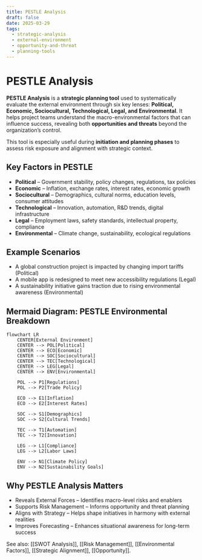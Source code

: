 ```yaml
---
title: PESTLE Analysis
draft: false
date: 2025-03-29
tags:
  - strategic-analysis
  - external-environment
  - opportunity-and-threat
  - planning-tools
---
```


# PESTLE Analysis

**PESTLE Analysis** is a **strategic planning tool** used to systematically evaluate the external environment through six key lenses: **Political, Economic, Sociocultural, Technological, Legal, and Environmental**. It helps project teams understand the macro-environmental factors that can influence success, revealing both **opportunities and threats** beyond the organization’s control.

This tool is especially useful during **initiation and planning phases** to assess risk exposure and alignment with strategic context.

## Key Factors in PESTLE

- **Political** – Government stability, policy changes, regulations, tax policies  
- **Economic** – Inflation, exchange rates, interest rates, economic growth  
- **Sociocultural** – Demographics, cultural norms, education levels, consumer attitudes  
- **Technological** – Innovation, automation, R&D trends, digital infrastructure  
- **Legal** – Employment laws, safety standards, intellectual property, compliance  
- **Environmental** – Climate change, sustainability, ecological regulations

## Example Scenarios

- A global construction project is impacted by changing import tariffs (Political)  
- A mobile app is redesigned to meet new accessibility regulations (Legal)  
- A sustainability initiative gains traction due to rising environmental awareness (Environmental)

## Mermaid Diagram: PESTLE Environmental Breakdown

```mermaid
flowchart LR
    CENTER[External Environment]
    CENTER --> POL[Political]
    CENTER --> ECO[Economic]
    CENTER --> SOC[Sociocultural]
    CENTER --> TEC[Technological]
    CENTER --> LEG[Legal]
    CENTER --> ENV[Environmental]

    POL --> P1[Regulations]
    POL --> P2[Trade Policy]

    ECO --> E1[Inflation]
    ECO --> E2[Interest Rates]

    SOC --> S1[Demographics]
    SOC --> S2[Cultural Trends]

    TEC --> T1[Automation]
    TEC --> T2[Innovation]

    LEG --> L1[Compliance]
    LEG --> L2[Labor Laws]

    ENV --> N1[Climate Policy]
    ENV --> N2[Sustainability Goals]
```

## Why PESTLE Analysis Matters

- Reveals External Forces – Identifies macro-level risks and enablers
- Supports Risk Management – Informs opportunity and threat planning
- Aligns with Strategy – Helps shape initiatives in harmony with external realities
- Improves Forecasting – Enhances situational awareness for long-term success

See also: [[SWOT Analysis]], [[Risk Management]], [[Environmental Factors]], [[Strategic Alignment]], [[Opportunity]].